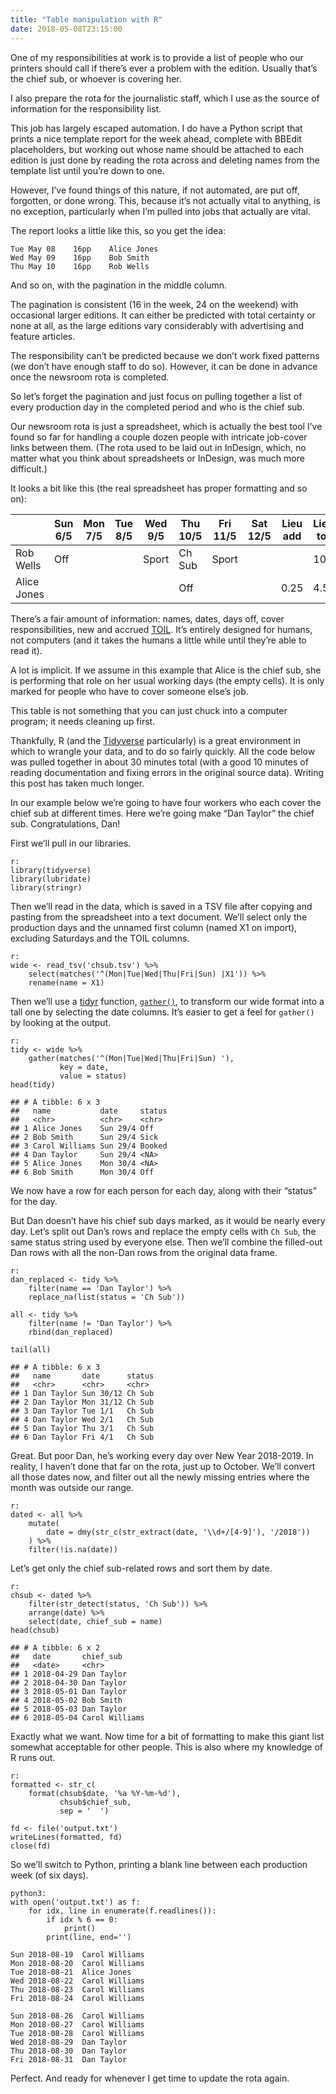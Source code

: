 ```yaml
---
title: "Table manipulation with R"
date: 2018-05-08T23:15:00
---
```


One of my responsibilities at work is to provide a list of people who our printers should call if there’s ever a problem with the edition. Usually that’s the chief sub, or whoever is covering her.

I also prepare the rota for the journalistic staff, which I use as the source of information for the responsibility list.

This job has largely escaped automation. I do have a Python script that prints a nice template report for the week ahead, complete with BBEdit placeholders, but working out whose name should be attached to each edition is just done by reading the rota across and deleting names from the template list until you’re down to one.

However, I’ve found things of this nature, if not automated, are put off, forgotten, or done wrong. This, because it’s not actually vital to anything, is no exception, particularly when I’m pulled into jobs that actually are vital.

The report looks a little like this, so you get the idea:

    Tue May 08    16pp    Alice Jones
    Wed May 09    16pp    Bob Smith
    Thu May 10    16pp    Rob Wells

And so on, with the pagination in the middle column.

The pagination is consistent (16 in the week, 24 on the weekend) with occasional larger editions. It can either be predicted with total certainty or none at all, as the large editions vary considerably with advertising and feature articles.

The responsibility can’t be predicted because we don’t work fixed patterns (we don’t have enough staff to do so). However, it can be done in advance once the newsroom rota is completed.

So let’s forget the pagination and just focus on pulling together a list of every production day in the completed period and who is the chief sub.

Our newsroom rota is just a spreadsheet, which is actually the best tool I’ve found so far for handling a couple dozen people with intricate job-cover links between them. (The rota used to be laid out in InDesign, which, no matter what you think about spreadsheets or InDesign, was much more difficult.)

It looks a bit like this (the real spreadsheet has proper formatting and so on):

<div class="table-container">
    <table>
        <thead>
            <tr>
                <th></th>
                <th>Sun 6/5</th>
                <th>Mon 7/5</th>
                <th>Tue 8/5</th>
                <th>Wed 9/5</th>
                <th>Thu 10/5</th>
                <th>Fri 11/5</th>
                <th>Sat 12/5</th>
                <th>Lieu add</th>
                <th>Lieu tot</th>
            </tr>
        </thead>
        <tbody>
            <tr>
                <td>Rob Wells</td>
                <td>Off</td>
                <td></td>
                <td></td>
                <td>Sport</td>
                <td>Ch Sub</td>
                <td>Sport</td>
                <td></td>
                <td></td>
                <td>10</td>
            </tr>
            <tr>
                <td>Alice Jones</td>
                <td></td>
                <td></td>
                <td></td>
                <td></td>
                <td>Off</td>
                <td></td>
                <td></td>
                <td>0.25</td>
                <td>4.5</td>
            </tr>
        </tbody>
    </table>
</div>

There’s a fair amount of information: names, dates, days off, cover responsibilities, new and accrued [TOIL][]. It’s entirely designed for humans, not computers (and it takes the humans a little while until they’re able to read it).

[TOIL]: https://www.gov.uk/overtime-your-rights/time-off-and-paid-leave

A lot is implicit. If we assume in this example that Alice is the chief sub, she is performing that role on her usual working days (the empty cells). It is only marked for people who have to cover someone else’s job.

This table is not something that you can just chuck into a computer program; it needs cleaning up first.

Thankfully, R (and the [Tidyverse][] particularly) is a great environment in which to wrangle your data, and to do so fairly quickly. All the code below was pulled together in about 30 minutes total (with a good 10 minutes of reading documentation and fixing errors in the original source data). Writing this post has taken much longer.

[Tidyverse]: https://www.tidyverse.org

In our example below we’re going to have four workers who each cover the chief sub at different times. Here we’re going make “Dan Taylor” the chief sub. Congratulations, Dan!

First we’ll pull in our libraries.

    r:
    library(tidyverse)
    library(lubridate)
    library(stringr)

Then we’ll read in the data, which is saved in a TSV file after copying and pasting from the spreadsheet into a text document. We’ll select only the production days and the unnamed first column (named X1 on import), excluding Saturdays and the TOIL columns.

    r:
    wide <- read_tsv('chsub.tsv') %>%
        select(matches('^(Mon|Tue|Wed|Thu|Fri|Sun) |X1')) %>%
        rename(name = X1)

Then we’ll use a [tidyr][] function, [`gather()`][gather], to transform our wide format into a tall one by selecting the date columns. It’s easier to get a feel for `gather()` by looking at the output.

[tidyr]: http://tidyr.tidyverse.org
[gather]: http://tidyr.tidyverse.org/reference/gather.html

    r:
    tidy <- wide %>%
        gather(matches('^(Mon|Tue|Wed|Thu|Fri|Sun) '),
               key = date,
               value = status)
    head(tidy)

<!-- Comment to separate R code and output -->

    ## # A tibble: 6 x 3
    ##   name           date     status
    ##   <chr>          <chr>    <chr>
    ## 1 Alice Jones    Sun 29/4 Off
    ## 2 Bob Smith      Sun 29/4 Sick
    ## 3 Carol Williams Sun 29/4 Booked
    ## 4 Dan Taylor     Sun 29/4 <NA>
    ## 5 Alice Jones    Mon 30/4 <NA>
    ## 6 Bob Smith      Mon 30/4 Off

We now have a row for each person for each day, along with their “status” for the day.

But Dan doesn’t have his chief sub days marked, as it would be nearly every day. Let’s split out Dan’s rows and replace the empty cells with `Ch Sub`, the same status string used by everyone else. Then we’ll combine the filled-out Dan rows with all the non-Dan rows from the original data frame.

    r:
    dan_replaced <- tidy %>%
        filter(name == 'Dan Taylor') %>%
        replace_na(list(status = 'Ch Sub'))

    all <- tidy %>%
        filter(name != 'Dan Taylor') %>%
        rbind(dan_replaced)

    tail(all)

<!-- Comment to separate R code and output -->

    ## # A tibble: 6 x 3
    ##   name       date      status
    ##   <chr>      <chr>     <chr>
    ## 1 Dan Taylor Sun 30/12 Ch Sub
    ## 2 Dan Taylor Mon 31/12 Ch Sub
    ## 3 Dan Taylor Tue 1/1   Ch Sub
    ## 4 Dan Taylor Wed 2/1   Ch Sub
    ## 5 Dan Taylor Thu 3/1   Ch Sub
    ## 6 Dan Taylor Fri 4/1   Ch Sub

Great. But poor Dan, he’s working every day over New Year 2018-2019. In reality, I haven’t done that far on the rota, just up to October. We’ll convert all those dates now, and filter out all the newly missing entries where the month was outside our range.

    r:
    dated <- all %>%
        mutate(
            date = dmy(str_c(str_extract(date, '\\d+/[4-9]'), '/2018'))
        ) %>%
        filter(!is.na(date))

Let’s get only the chief sub-related rows and sort them by date.

    r:
    chsub <- dated %>%
        filter(str_detect(status, 'Ch Sub')) %>%
        arrange(date) %>%
        select(date, chief_sub = name)
    head(chsub)

<!-- Comment to separate R code and output -->

    ## # A tibble: 6 x 2
    ##   date       chief_sub
    ##   <date>     <chr>
    ## 1 2018-04-29 Dan Taylor
    ## 2 2018-04-30 Dan Taylor
    ## 3 2018-05-01 Dan Taylor
    ## 4 2018-05-02 Bob Smith
    ## 5 2018-05-03 Dan Taylor
    ## 6 2018-05-04 Carol Williams

Exactly what we want. Now time for a bit of formatting to make this giant list somewhat acceptable for other people. This is also where my knowledge of R runs out.

    r:
    formatted <- str_c(
        format(chsub$date, '%a %Y-%m-%d'),
               chsub$chief_sub,
               sep = '  ')

    fd <- file('output.txt')
    writeLines(formatted, fd)
    close(fd)

So we’ll switch to Python, printing a blank line between each production week (of six days).

    python3:
    with open('output.txt') as f:
        for idx, line in enumerate(f.readlines()):
            if idx % 6 == 0:
                print()
            print(line, end='')

<!-- Comment to separate R code and output -->

    Sun 2018-08-19  Carol Williams
    Mon 2018-08-20  Carol Williams
    Tue 2018-08-21  Alice Jones
    Wed 2018-08-22  Carol Williams
    Thu 2018-08-23  Carol Williams
    Fri 2018-08-24  Carol Williams

    Sun 2018-08-26  Carol Williams
    Mon 2018-08-27  Carol Williams
    Tue 2018-08-28  Carol Williams
    Wed 2018-08-29  Dan Taylor
    Thu 2018-08-30  Dan Taylor
    Fri 2018-08-31  Dan Taylor

Perfect. And ready for whenever I get time to update the rota again.

